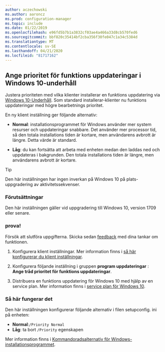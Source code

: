 ```yaml
---
author: aczechowski
ms.author: aaroncz
ms.prod: configuration-manager
ms.topic: include
ms.date: 01/22/2019
ms.openlocfilehash: e96fd5b7b1a3832cf03ae4a466a33d8cb570fed6
ms.sourcegitcommit: bbf820c35414bf2cba356f30fe047c1a34c5384d
ms.translationtype: MT
ms.contentlocale: sv-SE
ms.lasthandoff: 04/21/2020
ms.locfileid: "81717162"
---
```

## <a name="specify-priority-for-feature-updates-in-windows-10-servicing"></a><a name="bkmk_neo"></a>Ange prioritet för funktions uppdateringar i Windows 10-underhåll
<!--3734525-->

Justera prioriteten med vilka klienter installerar en funktions uppdatering via [Windows 10-Underhåll](../../../../../osd/deploy-use/manage-windows-as-a-service.md). Som standard installerar-klienter nu funktions uppdateringar med högre bearbetnings prioritet. 

En ny klient inställning ger följande alternativ: 

- **Normal**: installationsprogrammet för Windows använder mer system resurser och uppdateringar snabbare. Det använder mer processor tid, så den totala installations tiden är kortare, men användarens avbrott är längre. Detta värde är standard.  

- **Låg**: du kan fortsätta att arbeta med enheten medan den laddas ned och uppdateras i bakgrunden. Den totala installations tiden är längre, men användarens avbrott är kortare.  

<!-- - **Not configured**: Configuration Manager doesn't make changes to the thread priority property in the setupconfig.ini configuration file.   -->


> [!Tip]  
> Den här inställningen har ingen inverkan på Windows 10 på plats-uppgradering av aktivitetssekvenser.  


### <a name="prerequisites"></a>Förutsättningar

Den här inställningen gäller vid uppgradering till Windows 10, version 1709 eller senare.  


### <a name="try-it-out"></a>prova!

Försök att slutföra uppgifterna. Skicka sedan [feedback](../../../../understand/find-help.md#product-feedback) med dina tankar om funktionen.

1. Konfigurera klient inställningar. Mer information finns i [så här konfigurerar du klient inställningar](../../../../clients/deploy/configure-client-settings.md).  

2. Konfigurera följande inställning i gruppen **program uppdateringar** : **Ange tråd prioritet för funktions uppdateringar**.  

3. Distribuera en funktions uppdatering för Windows 10 med hjälp av en service plan. Mer information finns i [service plan för Windows 10](../../../../../osd/deploy-use/manage-windows-as-a-service.md#BKMK_ServicingPlan).  


### <a name="how-it-works"></a>Så här fungerar det

Den här inställningen konfigurerar följande alternativ i filen setupconfig. ini på enheten:

- **Normal**:`/Priority Normal`
- **Låg**: ta bort `/Priority` egenskapen

Mer information finns i [Kommandoradsalternativ för Windows-installationsprogrammet](https://docs.microsoft.com/windows-hardware/manufacture/desktop/windows-setup-command-line-options).

